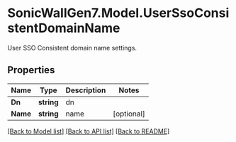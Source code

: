 # SonicWallGen7.Model.UserSsoConsistentDomainName
User SSO Consistent domain name settings.

## Properties

Name | Type | Description | Notes
------------ | ------------- | ------------- | -------------
**Dn** | **string** | dn | 
**Name** | **string** | name | [optional] 

[[Back to Model list]](../README.md#documentation-for-models) [[Back to API list]](../README.md#documentation-for-api-endpoints) [[Back to README]](../README.md)


